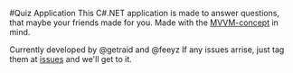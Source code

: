 #Quiz Application
This C#.NET application is made to answer questions, that maybe your friends made for you.
Made with the [MVVM-concept](https://de.wikipedia.org/wiki/Model_View_ViewModel) in mind.

Currently developed by @getraid and @feeyz
If any issues arrise, just tag them at [issues](https://github.com/getraid/QuizApplication/issues) and we'll get to it.
